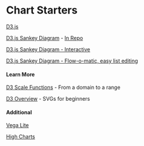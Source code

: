 # Chart Starters

[D3.js](https://github.com/d3/d3/wiki/Gallery)  

[D3.js Sankey Diagram](https://observablehq.com/@dralla666/d3-sankey-diagram) - 
[In Repo](d3-sankey-diagram/) 

[D3.js Sankey Diagram - Interactive](skd3)  

[D3.js Sankey Diagram - Flow-o-matic, easy list editing](https://observablehq.com/@mbostock/flow-o-matic)
<br>

<!--
Nice, but too pricy
https://www.ifu.com/en/e-sankey/

Also cool, loops:
https://www.researchgate.net/figure/A-more-complex-Sankey-diagram-1-The-structure-of-the-diagram-can-be-simplified-by_fig2_317156053
-->

#### Learn More

[D3 Scale Functions](https://www.d3indepth.com/scales/) - From a domain to a range  

[D3 Overview](https://davidwalsh.name/learning-d3) - SVGs for beginners


#### Additional

[Vega Lite](https://vega.github.io/vega-lite/)

[High Charts](https://www.highcharts.com/demo)